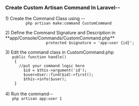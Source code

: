 <h3>Create Custom Artisan Command In Laravel--</h3>
1)  Create the Command Class using --
     <code>
         php artisan make:command CustomCommand
     </code>
     <br/>
2) Define the Command Signature and Description in **app/Console/Commands/CustomCommand.php**
        <code>
                  protected $signature = 'app:user {id}';
        </code>
      <br/>  
3) Edit the command class in CustomCommand.php
<code>
   public function handle()
    {
      //put your command logic here
        $id = $this->argument('id');
        $user=User::find($id)->first();
        $this->info($user);
    }  
</code>
<br/>
4) Run the command-- 
<code>
   php artisan app:user 1
</code>
   
   
